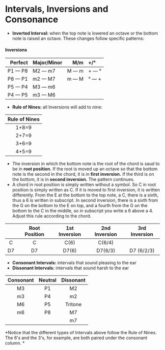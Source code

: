 # Intervals, Inversions and Consonance 
- **Inverted Interval:** when the top note is lowered an octave or the bottom note is raised an octave. These changes follow specific patterns:  

#### Inversions

| Perfect | Major/Minor | M/m | +/° |
|-----:|:-----|-----:|:-----|
| P1 — P8 | M2 — m7 | M — m | + — ° |
| P8 — P1 | m2 — M7 | m — M | ° — +|
| P5 — P4 | M3 — m6 |  |  |
| P4 — P5 | m3 — M6 |  |  |

- **Rule of Nines:** all Inversions will add to nine:

| Rule of Nines |
|:--------:|
| 1+8=9 |
| 2+7=9 |
| 3+6=9 |
| 4+5=9 |

- The inversion in which the bottom note is the root of the chord is saud to be in **root position.** If the root is moved up an octave so that the bottom note is the second in the chord, it is in **first inversion.** If the third is on the bottom, it is in **second inversion.** The pattern continues.  
- A chord in root position is simply written without a symbol. So C in root position is simply written as C. If it is moved to first inversion, it is written differently. From the E at the bottom to the top note, a C, there is a sixth, thus a 6 is written in subscript. In second inversion, there is a sixth from the G on the bottom to the E on top, and a fourth from the G on the bottom to the C in the middle, so in subscript you write a 6 above a 4. Adjust this rule according to the chord.  



|  | Root Position | 1st Inversion | 2nd Inversion | 3rd Inversion |
|:-----:|:-----:|:-----:|:-----:|:-----:|
| C | C | C(6) | C(6/4) |  |
| D7 | D7 | D7(6) | D7(6/3) | D7 (6/2/3) |

- **Consonant Intervals:** intervals that sound pleasing to the ear
- **Dissonant Intervals:** intervals that sound harsh to the ear

| Consonant | Neutral | Dissonant |
|:----------:|:----------:|:----------:|
| M3 | P1 | M2 |
| m3 | P4 | m2 |
| M6 | P5 | Tritone |
| m6 | P8 | M7 |
|  |  | m7 |
*Notice that the different types of Intervals above follow the Rule of Nines. The 6's and the 3's, for example, are both paired under the consonant column. *
